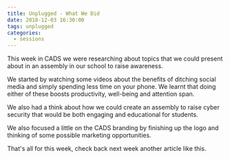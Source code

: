 ```yaml
---
title: Unplugged - What We Did
date: 2018-12-03 16:30:00
tags: unplugged
categories:
  - sessions
---
```

This week in CADS we were researching about topics that we could present about in an assembly in our school to raise awareness.

We started by watching some videos about the benefits of ditching social media and simply spending less time on your phone. We learnt that doing either of these boosts productivity, well-being and attention span.

We also had a think about how we could create an assembly to raise cyber security that would be both engaging and educational for students.

We also focused a little on the CADS branding by finishing up the logo and thinking of some possible marketing opportunities.

That's all for this week, check back next week another article like this.